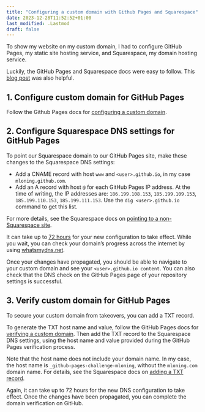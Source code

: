 ```yaml
---
title: "Configuring a custom domain with Github Pages and Squarespace"
date: 2023-12-28T11:52:52+01:00
last_modified: .Lastmod
draft: false
---
```


To show my website on my custom domain, I had to configure GitHub Pages, my static site hosting service, and Squarespace, my domain hosting service.

Luckily, the GitHub Pages and Squarespace docs were easy to follow. 
This [blog post] was also helpful. 

[blog post]: https://emilymdubois.medium.com/using-a-squarespace-domain-with-github-pages-438951d4f5b7

## 1. Configure custom domain for GitHub Pages 

Follow the Github Pages docs for [configuring a custom domain].

[configuring a custom domain]: https://docs.github.com/en/pages/configuring-a-custom-domain-for-your-github-pages-site

## 2. Configure Squarespace DNS settings for GitHub Pages 

To point our Squarespace domain to our GitHub Pages site, make these changes to the Squarespace DNS settings:

* Add a CNAME record with host `www` and `<user>.github.io`, in my case `mloning.github.com`.
* Add an A record with host `@` for each GitHub Pages IP address. At the time of writing, the IP addresses are: `186.199.108.153`, `185.199.109.153`, `185.199.110.153`, `185.199.111.153`. Use the `dig <user>.github.io` command to get this list. 

For more details, see the Squarespace docs on [pointing to a non-Squarespace site]. 

It can take up to [72 hours] for your new configuration to take effect.
While you wait, you can check your domain’s progress across the internet by using [whatsmydns.net].

Once your changes have propagated, you should be able to navigate to your custom domain and see your `<user>.github.io content`.
You can also check that the DNS check on the GitHub Pages page of your repository settings is successful.

[pointing to a non-Squarespace site]: https://support.squarespace.com/hc/en-us/articles/215744668#toc-point-to-a-non-squarespace-site
[72 hours]: https://support.squarespace.com/hc/en-us/articles/206206678
[whatsmydns.net]: https://www.whatsmydns.net/

## 3. Verify custom domain for GitHub Pages 

To secure your custom domain from takeovers, you can add a TXT record.

To generate the TXT host name and value, follow the GitHub Pages docs for [verifying a custom domain].
Then add the TXT record to the Squarespace DNS settings, using the host name and value provided during the GitHub Pages verification process.

Note that the host name does not include your domain name. 
In my case, the host name is `_github-pages-challenge-mloning`, without the `mloning.com` domain name.
For details, see the Squarespace docs on [adding a TXT record].

Again, it can take up to 72 hours for the new DNS configuration to take effect.
Once the changes have been propagated, you can complete the domain verification on GitHub.

[adding a TXT record]: https://support.squarespace.com/hc/en-us/articles/360002101888#toc-txt-records
[verifying a custom domain]: https://docs.github.com/en/pages/configuring-a-custom-domain-for-your-github-pages-site/verifying-your-custom-domain-for-github-pages


